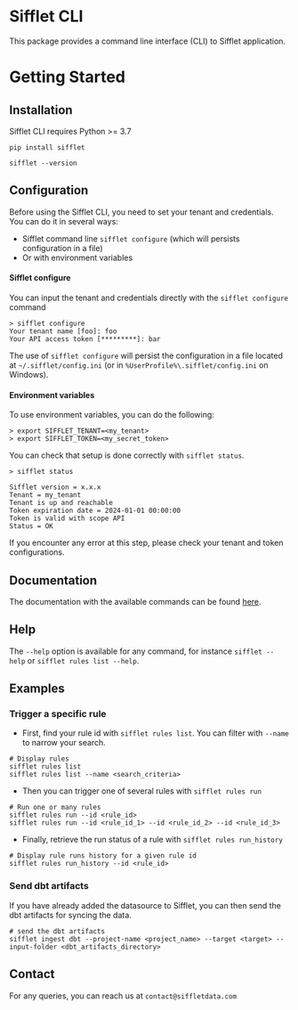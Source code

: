 Sifflet CLI
==========

This package provides a command line interface (CLI) to Sifflet application.

# Getting Started
## Installation

Sifflet CLI requires Python >= 3.7

```shell
pip install sifflet

sifflet --version
```

## Configuration

Before using the Sifflet CLI, you need to set your tenant and credentials. 
You can do it in several ways:
- Sifflet command line `sifflet configure` (which will persists configuration in a file)
- Or with environment variables

#### Sifflet configure
You can input the tenant and credentials directly with the `sifflet configure` command
```shell
> sifflet configure
Your tenant name [foo]: foo
Your API access token [*********]: bar
```
The use of `sifflet configure` will persist the configuration in a file located at `~/.sifflet/config.ini` 
(or in `%UserProfile%\.sifflet/config.ini` on Windows).

#### Environment variables
To use environment variables, you can do the following:

```shell
> export SIFFLET_TENANT=<my_tenant>
> export SIFFLET_TOKEN=<my_secret_token> 
```

You can check that setup is done correctly with `sifflet status`.

```shell
> sifflet status

Sifflet version = x.x.x
Tenant = my_tenant
Tenant is up and reachable
Token expiration date = 2024-01-01 00:00:00
Token is valid with scope API
Status = OK
```

If you encounter any error at this step, please check your tenant and token configurations.

## Documentation
The documentation with the available commands can be found [here](https://docs.siffletdata.com/docs/cli-command-line-interface).

## Help
The `--help` option is available for any command, for instance `sifflet --help` or `sifflet rules list --help`.

## Examples

### Trigger a specific rule 
- First, find your rule id with `sifflet rules list`. You can filter with `--name` to narrow your search.

```shell
# Display rules
sifflet rules list
sifflet rules list --name <search_criteria>
```

- Then you can trigger one of several rules with `sifflet rules run`

```shell
# Run one or many rules
sifflet rules run --id <rule_id>
sifflet rules run --id <rule_id_1> --id <rule_id_2> --id <rule_id_3>
```

- Finally, retrieve the run status of a rule with `sifflet rules run_history`

```shell
# Display rule runs history for a given rule id
sifflet rules run_history --id <rule_id>
```

### Send dbt artifacts
If you have already added the datasource to Sifflet, you can then send the dbt artifacts for syncing the data.

```shell
# send the dbt artifacts
sifflet ingest dbt --project-name <project_name> --target <target> --input-folder <dbt_artifacts_directory>
```

## Contact

For any queries, you can reach us at `contact@siffletdata.com`